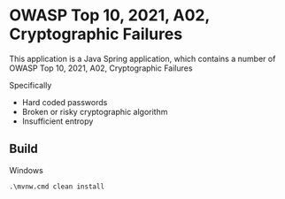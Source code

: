 # OWASP Top 10, 2021, A02, Cryptographic Failures

This application is a Java Spring application, which contains a number of
OWASP Top 10, 2021, A02, Cryptographic Failures

Specifically
* Hard coded passwords
* Broken or risky cryptographic algorithm
* Insufficient entropy

## Build

Windows
```
.\mvnw.cmd clean install
```